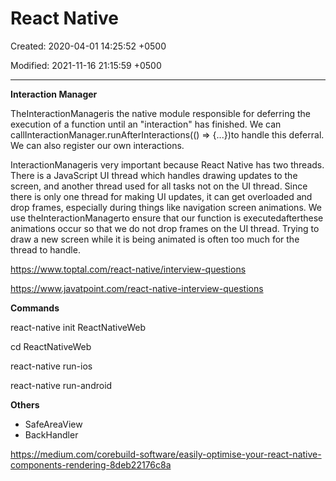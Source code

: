 # React Native

Created: 2020-04-01 14:25:52 +0500

Modified: 2021-11-16 21:15:59 +0500

---

**Interaction Manager**

TheInteractionManageris the native module responsible for deferring the execution of a function until an "interaction" has finished. We can callInteractionManager.runAfterInteractions(() => {...})to handle this deferral. We can also register our own interactions.



InteractionManageris very important because React Native has two threads. There is a JavaScript UI thread which handles drawing updates to the screen, and another thread used for all tasks not on the UI thread. Since there is only one thread for making UI updates, it can get overloaded and drop frames, especially during things like navigation screen animations. We use theInteractionManagerto ensure that our function is executedafterthese animations occur so that we do not drop frames on the UI thread. Trying to draw a new screen while it is being animated is often too much for the thread to handle.



<https://www.toptal.com/react-native/interview-questions>

<https://www.javatpoint.com/react-native-interview-questions>



**Commands**

react-native init ReactNativeWeb

cd ReactNativeWeb

react-native run-ios

react-native run-android



**Others**
-   SafeAreaView
-   BackHandler



<https://medium.com/corebuild-software/easily-optimise-your-react-native-components-rendering-8deb22176c8a>
